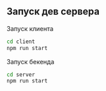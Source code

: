 ## Запуск дев сервера

Запуск клиента

```bash
cd client
npm run start
```

Запуск бекенда

```bash
cd server
npm run start
```
